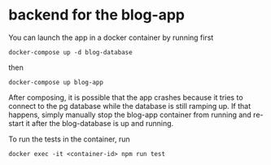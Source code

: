 # backend for the blog-app

You can launch the app in a docker container by running first

`docker-compose up -d blog-database`

then

`docker-compose up blog-app`


After composing, it is possible that the app crashes because it tries to connect to the pg database while the database is still ramping up. If that happens, simply manually stop the blog-app container from running and re-start it after the blog-database is up and running.

To run the tests in the container, run

`docker exec -it <container-id> npm run test`
